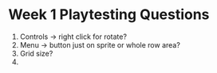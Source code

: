 # Week 1 Playtesting Questions

1. Controls -> right click for rotate?
2. Menu -> button just on sprite or whole row area?
3. Grid size? 
4. 